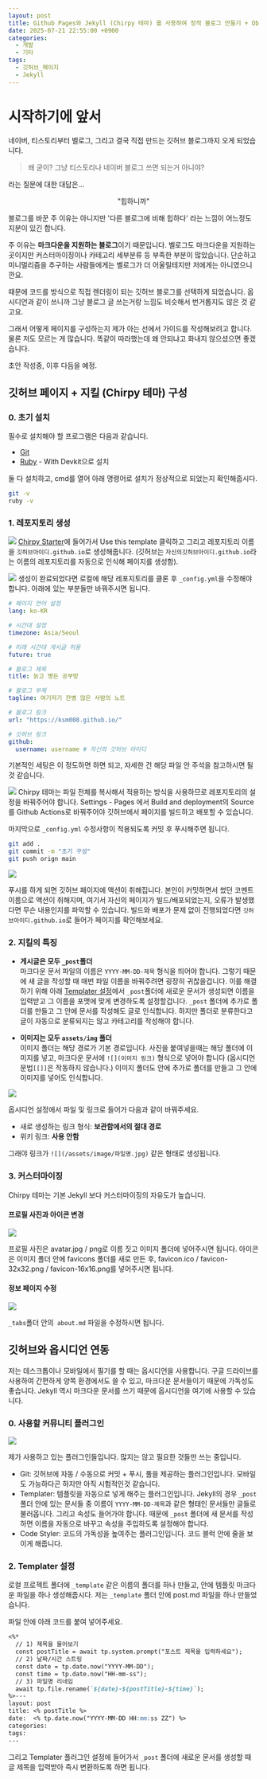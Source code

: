 ```yaml
---
layout: post
title: Github Pages와 Jekyll (Chirpy 테마) 를 사용하여 정적 블로그 만들기 + Obsidian과 연동하기
date: 2025-07-21 22:55:00 +0900
categories:
  - 개발
  - 기타
tags:
  - 깃허브_페이지
  - Jekyll
---
```

# 시작하기에 앞서
네이버, 티스토리부터 벨로그, 그리고 결국 직접 만드는 깃허브 블로그까지 오게 되었습니다. 

> 왜 굳이? 그냥 티스토리나 네이버 블로그 쓰면 되는거 아니야?

라는 질문에 대한 대답은...

<p align="center">"힙하니까"</p>

블로그를 바꾼 주 이유는 아니지만 '다른 블로그에 비해 힙하다' 라는 느낌이 어느정도 지분이 있긴 합니다. 

주 이유는 **마크다운을 지원하는 블로그**이기 때문입니다. 벨로그도 마크다운을 지원하는 곳이지만 커스터마이징이나 카테고리 세부분류 등 부족한 부분이 많았습니다. 단순하고 미니멀리즘을 추구하는 사람들에게는 벨로그가 더 어울릴테지만 저에게는 아니였으니깐요.

때문에 코드를 방식으로 직접 렌더링이 되는 깃허브 블로그를 선택하게 되었습니다. 옵시디언과 같이 쓰니까 그냥 블로그 글 쓰는거랑 느낌도 비슷해서 번거롭지도 않은 것 같고요. 

그래서 어떻게 페이지를 구성하는지 제가 아는 선에서 가이드를 작성해보려고 합니다. 물론 저도 모르는 게 많습니다. 똑같이 따라했는데 왜 안되냐고 화내지 않으셨으면 좋겠습니다.

초안 작성중, 이후 다듬을 예정.

## 깃허브 페이지 + 지킬 (Chirpy 테마) 구성

### 0. 초기 설치

필수로 설치해야 할 프로그램은 다음과 같습니다.

- [Git](https://git-scm.com/)
- [Ruby](https://rubyinstaller.org/) - With Devkit으로 설치

둘 다 설치하고, cmd를 열어 아래 명령어로 설치가 정상적으로 되었는지 확인해줍시다. 

```bash
git -v 
ruby -v
```

### 1. 레포지토리 생성
![](assets/img/개발/기타/깃허브블로그/스크린샷%202025-07-23%20100534.png)
[Chirpy Starter](https://github.com/cotes2020/chirpy-starter)에 들어가서 Use this template 클릭하고 그리고 레포지토리 이름을 `깃허브아이디.github.io`로 생성해줍니다. (깃허브는 `자신의깃허브아이디.github.io`라는 이름의 레포지토리를 자동으로 인식해 페이지를 생성함).


![](assets/img/개발/기타/깃허브블로그/스크린샷%202025-07-23%20102941.png)
생성이 완료되었다면 로컬에 해당 레포지토리를 클론 후 `_config.yml`을 수정해야 합니다.  아래에 있는 부분들만 바꿔주시면 됩니다.

```yaml
# 페이지 언어 설정
lang: ko-KR

# 시간대 설정
timezone: Asia/Seoul

# 미래 시간대 게시글 허용
future: true

# 블로그 제목
title: 늙고 병든 공부방

# 블로그 부제
tagline: 여기저기 잔병 많은 사람의 노트 

# 블로그 링크
url: "https://ksm008.github.io/" 

# 깃허브 링크
github:
  username: username # 자신의 깃허브 아이디
```

기본적인 세팅은 이 정도하면 하면 되고, 자세한 건 해당 파일 안 주석을 참고하시면 될 것 같습니다. 

![](assets/img/개발/기타/깃허브블로그/화면%20캡처%202025-07-23%20095043.png)
Chirpy 테마는 파일 전체를 복사해서 적용하는 방식을 사용하므로 레포지토리의 설정을 바꿔주어야 합니다.  Settings - Pages 에서 Build and deployment의 Source를 Github Actions로 바꿔주어야 깃허브에서 페이지를 빌드하고 배포할 수 있습니다.

마지막으로 `_config.yml` 수정사항이 적용되도록 커밋 후 푸시해주면 됩니다. 

```bash
git add .
git commit -m "초기 구성"
git push orign main
```

![](assets/img/개발/기타/깃허브블로그/스크린샷%202025-07-23%20110354.png)

푸시를 하게 되면 깃허브 페이지에 액션이 취해집니다. 본인이 커밋하면서 썼던 코멘트 이름으로 액션이 취해지며, 여기서 자신의 페이지가 빌드/배포되었는지, 오류가 발생했다면 무슨 내용인지를 파악할 수 있습니다. 빌드와 배포가 문제 없이 진행되었다면 `깃허브아이디.github.io`로 들어가 페이지를 확인해보세요.

### 2. 지킬의 특징

- **게시글은 모두 `_post`폴더**<br>
	마크다운 문서 파일의 이름은 `YYYY-MM-DD-제목` 형식을 띄어야 합니다. 그렇기 때문에 새 글을 작성할 때 매번 파일 이름을 바꿔주려면 굉장히 귀찮을겁니다. 이를 해결하기 위해 아래 [Templater 설정](#2-templater-설정)에서 `_post`폴더에 새로운 문서가 생성되면 이름을 입력받고 그 이름을 포맷에 맞게 변경하도록 설정할겁니다.
	`_post` 폴더에 추가로 폴더를 만들고 그 안에 문서를 작성해도 글로 인식합니다. 하지만 폴더로 분류한다고 글이 자동으로 분류되지는 않고 카테고리를 작성해야 합니다.

- **이미지는 모두 `assets/img` 폴더**<br>
	이미지 폴더는 해당 경로가 기본 경로입니다. 사진을 붙여넣을때는 해당 폴더에 이미지를 넣고, 마크다운 문서에 `![](이미지 링크)` 형식으로 넣어야 합니다 (옵시디언 문법`[[]]`은 작동하지 않습니다.)
	이미지 폴더도 안에 추가로 폴더를 만들고 그 안에 이미지를 넣어도 인식합니다.

![](assets/img/개발/기타/깃허브블로그/스크린샷%202025-07-23%20131917.png)

옵시디언 설정에서 파일 및 링크로 들어가 다음과 같이 바꿔주세요.

- 새로 생성하는 링크 형식: **보관함에서의 절대 경로**
- 위키 링크: **사용 안함**

그래야 링크가 `![](/assets/image/파일명.jpg)` 같은 형태로 생성됩니다.
### 3. 커스터마이징

Chirpy 테마는 기본 Jekyll 보다 커스터마이징의 자유도가 높습니다. 

#### 프로필 사진과 아이콘 변경

![](assets/img/개발/기타/깃허브블로그/스크린샷%202025-07-23%20125051.png)

프로필 사진은 avatar.jpg / png로 이름 짓고 이미지 폴더에 넣어주시면 됩니다. 아이콘은 이미지 폴더 안에 favicons 폴더를 새로 만든 후, favicon.ico / favicon-32x32.png / favicon-16x16.png를 넣어주시면 됩니다.

#### 정보 페이지 수정

![](assets/img/개발/기타/깃허브블로그/스크린샷%202025-07-23%20130055.png)

`_tabs`폴더 안의` about.md` 파일을 수정하시면 됩니다.
## 깃허브와 옵시디언 연동

저는 데스크톱이나 모바일에서 필기를 할 때는 옵시디언을 사용합니다. 구글 드라이브를 사용하여 간편하게 양쪽 환경에서도 쓸 수 있고, 마크다운 문서들이기 때문에 가독성도 좋습니다. Jekyll 역시 마크다운 문서를 쓰기 때문에 옵시디언을 여기에 사용할 수 있습니다.

### 0. 사용할 커뮤니티 플러그인

![](assets/img/개발/기타/깃허브블로그/11112.png)

제가 사용하고 있는 플러그인들입니다. 많지는 않고 필요한 것들만 쓰는 중입니다. 

- Git: 깃허브에 자동 / 수동으로 커밋 + 푸시, 풀을 제공하는 플러그인입니다. 모바일도 가능하다곤 하지만 아직 시험적인것 같습니다.
- Templater: 템플릿을 자동으로 넣게 해주는 플러그인입니다. Jekyll의 경우 `_post`폴더 안에 있는 문서들 중 이름이 `YYYY-MM-DD-제목`과 같은 형태인 문서들만 글들로 불러옵니다. 그리고 속성도 들어가야 합니다. 때문에 `_post` 폴더에 새 문서를 작성하면 이름을 자동으로 바꾸고 속성을 주입하도록 설정해야 합니다.
- Code Styler: 코드의 가독성을 높여주는 플러그인입니다. 코드 블럭 안에 줄을 보이게 해줍니다. 

### 2. Templater 설정

로컬 프로젝트 폴더에 `_template` 같은 이름의 폴더를 하나 만들고, 안에 템플릿 마크다운 파일을 하나 생성해줍시다. 저는 `_template` 폴더 안에 post.md 파일을 하나 만들었습니다. 

파일 안에 아래 코드를 붙여 넣어주세요.

```markdown
<%*
  // 1) 제목을 물어보기
  const postTitle = await tp.system.prompt("포스트 제목을 입력하세요");
  // 2) 날짜/시간 스트링
  const date = tp.date.now("YYYY-MM-DD");
  const time = tp.date.now("HH-mm-ss");
  // 3) 파일명 리네임
  await tp.file.rename(`${date}-${postTitle}-${time}`);
%>---
layout: post
title: <% postTitle %>
date:  <% tp.date.now("YYYY-MM-DD HH:mm:ss ZZ") %> 
categories:
tags:
---
```

그리고 Templater 플러그인 설정에 들어가서 `_post` 폴더에 새로운 문서를 생성할 때 글 제목을 입력받아 즉시 변환하도록 하면 됩니다.
